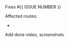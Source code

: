 Fixes #{{ ISSUE NUMBER }}

Affected routes:
- <!-- E.g. `/offices/brisbane  -->

Add done video, screenshots

<!-- As per rule {{ TODO: ADD RULE URL }} -->
<!-- Call someone to review your changes to get them merged ASAP -->
